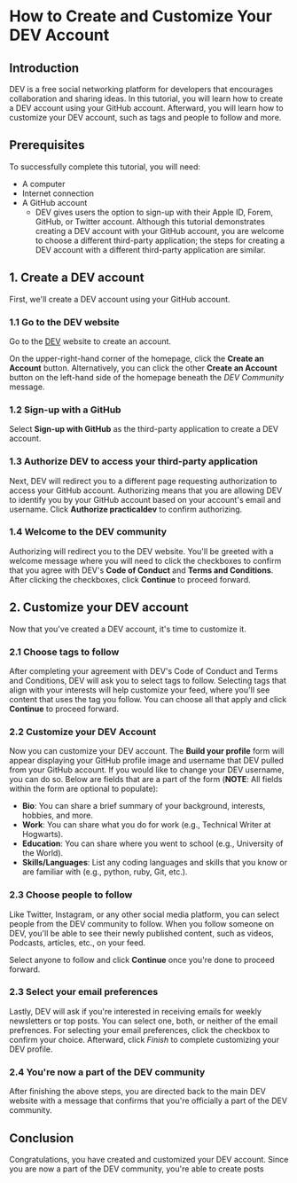 # How to Create and Customize Your DEV Account

## Introduction

DEV is a free social networking platform for developers that encourages collaboration and sharing ideas. In this tutorial, you will learn how to create a DEV account using your GitHub account. Afterward, you will learn how to customize your DEV account, such as tags and people to follow and more.

## Prerequisites

To successfully complete this tutorial, you will need:

- A computer
- Internet connection
- A GitHub account
  - DEV gives users the option to sign-up with their Apple ID, Forem, GitHub, or Twitter account. Although this tutorial demonstrates creating a DEV account with your GitHub account, you are welcome to choose a different third-party application; the steps for creating a DEV account with a different third-party application are similar.

## 1. Create a DEV account

First, we'll create a DEV account using your GitHub account.

### 1.1 Go to the DEV website

Go to the [DEV](dev.to) website to create an account.

On the upper-right-hand corner of the homepage, click the **Create an Account** button. Alternatively, you can click the other **Create an Account** button on the left-hand side of the homepage beneath the _DEV Community_ message.

### 1.2 Sign-up with a GitHub

Select **Sign-up with GitHub** as the third-party application to create a DEV account.

### 1.3 Authorize DEV to access your third-party application

Next, DEV will redirect you to a different page requesting authorization to access your GitHub account. Authorizing means that you are allowing DEV to identify you by your GitHub account based on your account's email and username. Click **Authorize practicaldev** to confirm authorizing.

### 1.4 Welcome to the DEV community

Authorizing will redirect you to the DEV website. You'll be greeted with a welcome message where you will need to click the checkboxes to confirm that you agree with DEV's **Code of Conduct** and **Terms and Conditions**. After clicking the checkboxes, click **Continue** to proceed forward.

## 2. Customize your DEV account

Now that you've created a DEV account, it's time to customize it.

### 2.1 Choose tags to follow

After completing your agreement with DEV's Code of Conduct and Terms and Conditions, DEV will ask you to select tags to follow. Selecting tags that align with your interests will help customize your feed, where you'll see content that uses the tag you follow. You can choose all that apply and click **Continue** to proceed forward.

### 2.2 Customize your DEV Account

Now you can customize your DEV account. The **Build your profile** form will appear displaying your GitHub profile image and username that DEV pulled from your GitHub account. If you would like to change your DEV username, you can do so. Below are fields that are a part of the form (**NOTE**: All fields within the form are optional to populate):

- **Bio**: You can share a brief summary of your background, interests, hobbies, and more.
- **Work**: You can share what you do for work (e.g., Technical Writer at Hogwarts).
- **Education**: You can share where you went to school (e.g., University of the World).
- **Skills/Languages**: List any coding languages and skills that you know or are familiar with (e.g., python, ruby, Git, etc.).

### 2.3 Choose people to follow

Like Twitter, Instagram, or any other social media platform, you can select people from the DEV community to follow. When you follow someone on DEV, you'll be able to see their newly published content, such as videos, Podcasts, articles, etc., on your feed.

Select anyone to follow and click **Continue** once you're done to proceed forward.

### 2.3 Select your email preferences

Lastly, DEV will ask if you're interested in receiving emails for weekly newsletters or top posts. You can select one, both, or neither of the email prefrences. For selecting your email preferences, click the checkbox to confirm your choice. Afterward, click _Finish_ to complete customizing your DEV profile.

### 2.4 You're now a part of the DEV community

After finishing the above steps, you are directed back to the main DEV website with a message that confirms that you're officially a part of the DEV community.

## Conclusion

Congratulations, you have created and customized your DEV account. Since you are now a part of the DEV community, you're able to create posts
